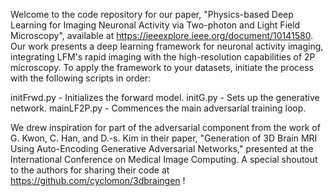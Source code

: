 Welcome to the code repository for our paper, "Physics-based Deep Learning for Imaging Neuronal Activity via Two-photon and Light Field Microscopy", available at https://ieeexplore.ieee.org/document/10141580. Our work presents a deep learning framework for neuronal activity imaging, integrating LFM's rapid imaging with the high-resolution capabilities of 2P microscopy.
To apply the framework to your datasets, initiate the process with the following scripts in order:

initFrwd.py - Initializes the forward model.
initG.py - Sets up the generative network.
mainLF2P.py - Commences the main adversarial training loop.


We drew inspiration for part of the adversarial component from the work of G. Kwon, C. Han, and D.-s. Kim in their paper, "Generation of 3D Brain MRI Using Auto-Encoding Generative Adversarial Networks," presented at the International Conference on Medical Image Computing. A special shoutout to the authors for sharing their code at https://github.com/cyclomon/3dbraingen !
